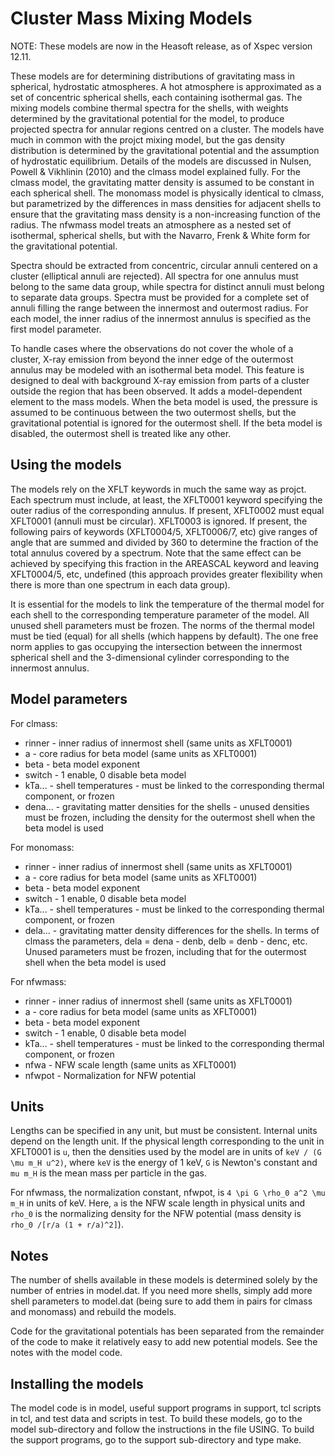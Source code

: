 # Cluster Mass Mixing Models

NOTE: These models are now in the Heasoft release, as of Xspec version 12.11.

These models are for determining distributions of gravitating mass in
spherical, hydrostatic atmospheres.  A hot atmosphere is approximated
as a set of concentric spherical shells, each containing isothermal
gas.  The mixing models combine thermal spectra for the shells, with
weights determined by the gravitational potential for the model, to
produce projected spectra for annular regions centred on a cluster.
The models have much in common with the projct mixing model, but the
gas density distribution is determined by the gravitational potential
and the assumption of hydrostatic equilibrium.  Details of the models
are discussed in Nulsen, Powell & Vikhlinin (2010) and the clmass
model explained fully.  For the clmass model, the gravitating matter
density is assumed to be constant in each spherical shell.  The
monomass model is physically identical to clmass, but parametrized by
the differences in mass densities for adjacent shells to ensure that
the gravitating mass density is a non-increasing function of the
radius.  The nfwmass model treats an atmosphere as a nested set of
isothermal, spherical shells, but with the Navarro, Frenk & White form
for the gravitational potential.

Spectra should be extracted from concentric, circular annuli centered
on a cluster (elliptical annuli are rejected).  All spectra for one
annulus must belong to the same data group, while spectra for distinct
annuli must belong to separate data groups.  Spectra must be provided
for a complete set of annuli filling the range between the innermost
and outermost radius.  For each model, the inner radius of the
innermost annulus is specified as the first model parameter.

To handle cases where the observations do not cover the whole of a
cluster, X-ray emission from beyond the inner edge of the outermost
annulus may be modeled with an isothermal beta model.  This feature is
designed to deal with background X-ray emission from parts of a
cluster outside the region that has been observed.  It adds a
model-dependent element to the mass models.  When the beta model is
used, the pressure is assumed to be continuous between the two
outermost shells, but the gravitational potential is ignored for the
outermost shell.  If the beta model is disabled, the outermost shell
is treated like any other.


## Using the models

The models rely on the XFLT keywords in much the same way as projct.
Each spectrum must include, at least, the XFLT0001 keyword specifying
the outer radius of the corresponding annulus.  If present, XFLT0002
must equal XFLT0001 (annuli must be circular).  XFLT0003 is ignored.
If present, the following pairs of keywords (XFLT0004/5, XFLT0006/7,
etc) give ranges of angle that are summed and divided by 360 to
determine the fraction of the total annulus covered by a spectrum.
Note that the same effect can be achieved by specifying this fraction
in the AREASCAL keyword and leaving XFLT0004/5, etc, undefined (this
approach provides greater flexibility when there is more than one
spectrum in each data group).

It is essential for the models to link the temperature of the thermal
model for each shell to the corresponding temperature parameter of the
model.  All unused shell parameters must be frozen.  The norms of the
thermal model must be tied (equal) for all shells (which happens by
default).  The one free norm applies to gas occupying the intersection
between the innermost spherical shell and the 3-dimensional cylinder
corresponding to the innermost annulus.


## Model parameters

For clmass:
* rinner - inner radius of innermost shell (same units as XFLT0001)
* a      - core radius for beta model (same units as XFLT0001)
* beta   - beta model exponent
* switch - 1 enable, 0 disable beta model
* kTa... - shell temperatures - must be linked to the corresponding thermal component, or frozen
* dena... - gravitating matter densities for the shells - unused densities must be frozen, including the density for the outermost shell when the beta model is used

For monomass:
* rinner - inner radius of innermost shell (same units as XFLT0001)
* a      - core radius for beta model (same units as XFLT0001)
* beta   - beta model exponent
* switch - 1 enable, 0 disable beta model
* kTa... - shell temperatures - must be linked to the corresponding thermal component, or frozen
* dela... - gravitating matter density differences for the shells.  In terms of clmass the parameters, dela = dena - denb, delb = denb - denc, etc.  Unused parameters must be frozen, including that for the outermost shell when the beta model is used 

For nfwmass:
* rinner - inner radius of innermost shell (same units as XFLT0001)
* a      - core radius for beta model (same units as XFLT0001)
* beta   - beta model exponent
* switch - 1 enable, 0 disable beta model
* kTa... - shell temperatures - must be linked to the corresponding thermal component, or frozen
* nfwa   - NFW scale length (same units as XFLT0001)
* nfwpot - Normalization for NFW potential


## Units

Lengths can be specified in any unit, but must be consistent.
Internal units depend on the length unit.  If the physical length
corresponding to the unit in XFLT0001 is `u`, then the densities used
by the model are in units of `keV / (G \mu m_H u^2)`, where `keV` is
the energy of 1 keV, `G` is Newton's constant and `mu m_H` is the
mean mass per particle in the gas.

For nfwmass, the normalization constant, nfwpot, is `4 \pi G \rho_0 a^2 \mu m_H` in units of keV.  Here, `a` is the NFW scale length in physical units and `rho_0` is the normalizing density for the NFW potential (mass density is `rho_0 /[r/a (1 + r/a)^2]`).


## Notes

The number of shells available in these models is determined solely by
the number of entries in model.dat.  If you need more shells, simply
add more shell parameters to model.dat (being sure to add them in
pairs for clmass and monomass) and rebuild the models.

Code for the gravitational potentials has been separated from the
remainder of the code to make it relatively easy to add new potential
models.  See the notes with the model code.

## Installing the models

The model code is in model, useful support programs in support, tcl scripts in tcl, and test data and scripts in test. To build these models, go to the model sub-directory and follow the instructions in the file USING. To build the support programs, go to the support sub-directory and type make.
